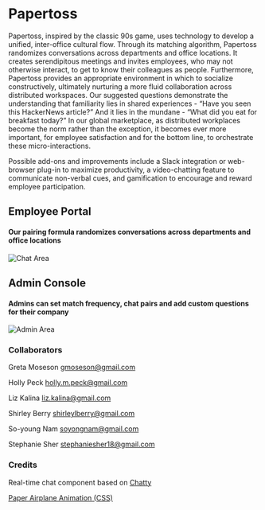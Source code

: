 # Papertoss

Papertoss, inspired by the classic 90s game, uses technology to develop a unified, inter-office cultural flow. Through its matching algorithm, Papertoss randomizes conversations across departments and office locations. It creates serendipitous meetings and invites employees, who may not otherwise interact, to get to know their colleagues as people. Furthermore, Papertoss provides an appropriate environment in which to socialize constructively, ultimately nurturing a more fluid collaboration across distributed workspaces. Our suggested questions demonstrate the understanding that familiarity lies in shared experiences - “Have you seen this HackerNews article?” And it lies in the mundane - “What did you eat for breakfast today?” In our global marketplace, as distributed workplaces become the norm rather than the exception, it becomes ever more important, for employee satisfaction and for the bottom line, to orchestrate these micro-interactions.

Possible add-ons and improvements include a Slack integration or web-browser plug-in to maximize productivity, a video-chatting feature to communicate non-verbal cues, and gamification to encourage and reward employee participation.

## Employee Portal
#### Our pairing formula randomizes conversations across departments and office locations
![Chat Area](http://g.recordit.co/aXQDW7OIvE.gif)

## Admin Console
#### Admins can set match frequency, chat pairs and add custom questions for their company
![Admin Area](http://g.recordit.co/KU1EUYXh2c.gif)

### Collaborators 

Greta Moseson
gmoseson@gmail.com

Holly Peck 
holly.m.peck@gmail.com

Liz Kalina
liz.kalina@gmail.com

Shirley Berry
shirleylberry@gmail.com

So-young Nam
soyongnam@gmail.com

Stephanie Sher
stephaniesher18@gmail.com

### Credits

Real-time chat component based on [Chatty](https://github.com/Joseph-N/chatty)

[Paper Airplane Animation (CSS)](http://codepen.io/ItsJonQ/pen/yvfDF)
